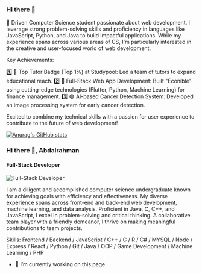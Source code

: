 ### Hi there 👋

🚀 Driven Computer Science student passionate about web development. I leverage strong problem-solving skills and proficiency in languages like JavaScript, Python, and Java to build impactful applications. While my experience spans across various areas of CS, I'm particularly interested in the creative and user-focused world of web development.

Key Achievements:

1️⃣ 🔵 Top Tutor Badge (Top 1%) at Studypool: Led a team of tutors to expand educational reach.
2️⃣ 🔴 Full-Stack Web App Development: Built "Econible" using cutting-edge technologies (Flutter, Python, Machine Learning) for finance management.
3️⃣ 🟢 AI-based Cancer Detection System: Developed an image processing system for early cancer detection.

Excited to combine my technical skills with a passion for user experience to contribute to the future of web development!

[![Anurag's GitHub stats](https://github-readme-stats.vercel.app/api?username=Sherifrax)](https://github.com/anuraghazra/github-readme-stats)

### Hi there 👋, Abdalrahman
#### Full-Stack Developer
![Full-Stack Developer](https://www.canva.com/design/DAGE8j2CGEo/F4psGnLoIPF0-IjoXQ6EjQ/edit)

I am a diligent and accomplished computer science undergraduate known for achieving goals with efficiency and effectiveness. My diverse experience spans across front-end and back-end web development, machine learning, and data analysis. Proficient in Java, C, C++, and JavaScript, I excel in problem-solving and critical thinking. A collaborative team player with a friendly demeanor, I thrive on making meaningful contributions to team projects.

Skills: Frontend / Backend / JavaScript / C++ / C / R / C# / MYSQL / Node / Express / React / Python / Git  / Java / OOP / Game Development / Machine Learning /  PHP

- 🔭 I’m currently working on this page. 




